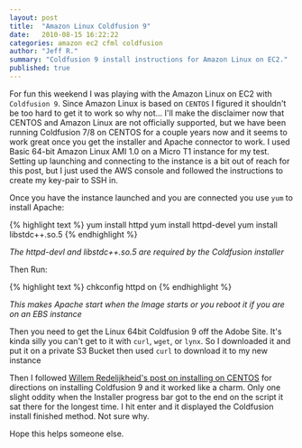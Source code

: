 ```yaml
---
layout: post
title:  "Amazon Linux Coldfusion 9"
date:   2010-08-15 16:22:22
categories: amazon ec2 cfml coldfusion 
author: "Jeff R."
summary: "Coldfusion 9 install instructions for Amazon Linux on EC2."
published: true
---
```


For fun this weekend I was playing with the Amazon Linux on EC2  with `Coldfusion 9`.  Since Amazon Linux is based on `CENTOS` I figured it shouldn't be too hard to get it to work so why not...  I'll make the disclaimer now that CENTOS and Amazon Linux are not officially supported, but we have been running Coldfusion 7/8 on CENTOS for a couple years now and it seems to work great once you get the installer and Apache connector to work.
I used Basic 64-bit Amazon Linux AMI 1.0 on a Micro T1 instance for my test.  Setting up launching and connecting to the instance is a bit out of reach for this post, but I just used the AWS console and followed the instructions to create my key-pair to SSH in.

Once you have the instance launched and you are connected you use `yum` to install Apache:

{% highlight  text %}
yum install httpd 
yum install httpd-devel
yum install libstdc++.so.5
{% endhighlight %}

*The httpd-devl and libstdc++.so.5 are required by the Coldfusion installer*

Then Run:

{% highlight  text %}
chkconfig httpd on
{% endhighlight %}

*This makes Apache start when the Image starts or you reboot it if you are on an EBS instance*

Then you need to get the Linux 64bit Coldfusion 9 off the Adobe Site.  It's kinda silly you can't get to it with `curl`, `wget`, or `lynx`.  So I downloaded it and put it on a private S3 Bucket then used `curl` to download it to my new instance

Then I followed [Willem Redelijkheid's post on installing on CENTOS](http://www.redelijkheid.com/blog/2010/4/1/adobe-coldfusion-9-on-centos-54-x64.html) for directions on installing Coldfusion 9 and it worked like a charm.  Only one slight oddity when the Installer progress bar got to the end on the script it sat there for the longest time.  I hit enter and it displayed the Coldfusion install finished method.  Not sure why.

Hope this helps someone else.  